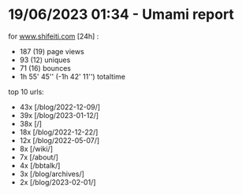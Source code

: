 # 19/06/2023 01:34 - Umami report
for www.shifeiti.com [24h] :

 - 187 (19) page views
 - 93 (12) uniques
 - 71 (16) bounces
 - 1h 55' 45'' (-1h 42' 11'') totaltime


top 10 urls:
 - 43x [/blog/2022-12-09/]
 - 39x [/blog/2023-01-12/]
 - 38x [/]
 - 18x [/blog/2022-12-22/]
 - 12x [/blog/2022-05-07/]
 - 8x [/wiki/]
 - 7x [/about/]
 - 4x [/bbtalk/]
 - 3x [/blog/archives/]
 - 2x [/blog/2023-02-01/]


